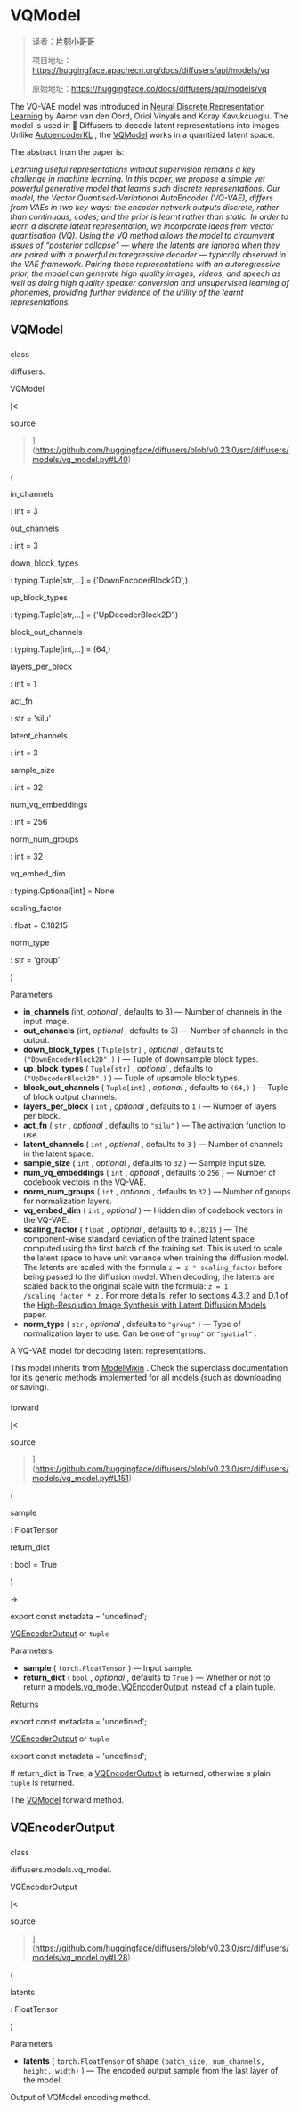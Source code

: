# VQModel

> 译者：[片刻小哥哥](https://github.com/jiangzhonglian)
>
> 项目地址：<https://huggingface.apachecn.org/docs/diffusers/api/models/vq>
>
> 原始地址：<https://huggingface.co/docs/diffusers/api/models/vq>



 The VQ-VAE model was introduced in
 [Neural Discrete Representation Learning](https://huggingface.co/papers/1711.00937) 
 by Aaron van den Oord, Oriol Vinyals and Koray Kavukcuoglu. The model is used in 🤗 Diffusers to decode latent representations into images. Unlike
 [AutoencoderKL](/docs/diffusers/v0.23.0/en/api/models/autoencoderkl#diffusers.AutoencoderKL) 
 , the
 [VQModel](/docs/diffusers/v0.23.0/en/api/models/vq#diffusers.VQModel) 
 works in a quantized latent space.
 



 The abstract from the paper is:
 



*Learning useful representations without supervision remains a key challenge in machine learning. In this paper, we propose a simple yet powerful generative model that learns such discrete representations. Our model, the Vector Quantised-Variational AutoEncoder (VQ-VAE), differs from VAEs in two key ways: the encoder network outputs discrete, rather than continuous, codes; and the prior is learnt rather than static. In order to learn a discrete latent representation, we incorporate ideas from vector quantisation (VQ). Using the VQ method allows the model to circumvent issues of “posterior collapse” — where the latents are ignored when they are paired with a powerful autoregressive decoder — typically observed in the VAE framework. Pairing these representations with an autoregressive prior, the model can generate high quality images, videos, and speech as well as doing high quality speaker conversion and unsupervised learning of phonemes, providing further evidence of the utility of the learnt representations.* 


## VQModel




### 




 class
 

 diffusers.
 

 VQModel




[<
 

 source
 

 >](https://github.com/huggingface/diffusers/blob/v0.23.0/src/diffusers/models/vq_model.py#L40)



 (
 


 in\_channels
 
 : int = 3
 




 out\_channels
 
 : int = 3
 




 down\_block\_types
 
 : typing.Tuple[str,...] = ('DownEncoderBlock2D',)
 




 up\_block\_types
 
 : typing.Tuple[str,...] = ('UpDecoderBlock2D',)
 




 block\_out\_channels
 
 : typing.Tuple[int,...] = (64,)
 




 layers\_per\_block
 
 : int = 1
 




 act\_fn
 
 : str = 'silu'
 




 latent\_channels
 
 : int = 3
 




 sample\_size
 
 : int = 32
 




 num\_vq\_embeddings
 
 : int = 256
 




 norm\_num\_groups
 
 : int = 32
 




 vq\_embed\_dim
 
 : typing.Optional[int] = None
 




 scaling\_factor
 
 : float = 0.18215
 




 norm\_type
 
 : str = 'group'
 



 )
 


 Parameters
 




* **in\_channels** 
 (int,
 *optional* 
 , defaults to 3) — Number of channels in the input image.
* **out\_channels** 
 (int,
 *optional* 
 , defaults to 3) — Number of channels in the output.
* **down\_block\_types** 
 (
 `Tuple[str]` 
 ,
 *optional* 
 , defaults to
 `("DownEncoderBlock2D",)` 
 ) —
Tuple of downsample block types.
* **up\_block\_types** 
 (
 `Tuple[str]` 
 ,
 *optional* 
 , defaults to
 `("UpDecoderBlock2D",)` 
 ) —
Tuple of upsample block types.
* **block\_out\_channels** 
 (
 `Tuple[int]` 
 ,
 *optional* 
 , defaults to
 `(64,)` 
 ) —
Tuple of block output channels.
* **layers\_per\_block** 
 (
 `int` 
 ,
 *optional* 
 , defaults to
 `1` 
 ) — Number of layers per block.
* **act\_fn** 
 (
 `str` 
 ,
 *optional* 
 , defaults to
 `"silu"` 
 ) — The activation function to use.
* **latent\_channels** 
 (
 `int` 
 ,
 *optional* 
 , defaults to
 `3` 
 ) — Number of channels in the latent space.
* **sample\_size** 
 (
 `int` 
 ,
 *optional* 
 , defaults to
 `32` 
 ) — Sample input size.
* **num\_vq\_embeddings** 
 (
 `int` 
 ,
 *optional* 
 , defaults to
 `256` 
 ) — Number of codebook vectors in the VQ-VAE.
* **norm\_num\_groups** 
 (
 `int` 
 ,
 *optional* 
 , defaults to
 `32` 
 ) — Number of groups for normalization layers.
* **vq\_embed\_dim** 
 (
 `int` 
 ,
 *optional* 
 ) — Hidden dim of codebook vectors in the VQ-VAE.
* **scaling\_factor** 
 (
 `float` 
 ,
 *optional* 
 , defaults to
 `0.18215` 
 ) —
The component-wise standard deviation of the trained latent space computed using the first batch of the
training set. This is used to scale the latent space to have unit variance when training the diffusion
model. The latents are scaled with the formula
 `z = z * scaling_factor` 
 before being passed to the
diffusion model. When decoding, the latents are scaled back to the original scale with the formula:
 `z = 1 /scaling_factor * z` 
. For more details, refer to sections 4.3.2 and D.1 of the
 [High-Resolution Image
Synthesis with Latent Diffusion Models](https://arxiv.org/abs/2112.10752) 
 paper.
* **norm\_type** 
 (
 `str` 
 ,
 *optional* 
 , defaults to
 `"group"` 
 ) —
Type of normalization layer to use. Can be one of
 `"group"` 
 or
 `"spatial"` 
.


 A VQ-VAE model for decoding latent representations.
 



 This model inherits from
 [ModelMixin](/docs/diffusers/v0.23.0/en/api/models/overview#diffusers.ModelMixin) 
. Check the superclass documentation for it’s generic methods implemented
for all models (such as downloading or saving).
 



#### 




 forward




[<
 

 source
 

 >](https://github.com/huggingface/diffusers/blob/v0.23.0/src/diffusers/models/vq_model.py#L151)



 (
 


 sample
 
 : FloatTensor
 




 return\_dict
 
 : bool = True
 



 )
 

 →
 



 export const metadata = 'undefined';
 

[VQEncoderOutput](/docs/diffusers/v0.23.0/en/api/models/vq#diffusers.models.vq_model.VQEncoderOutput) 
 or
 `tuple` 


 Parameters
 




* **sample** 
 (
 `torch.FloatTensor` 
 ) — Input sample.
* **return\_dict** 
 (
 `bool` 
 ,
 *optional* 
 , defaults to
 `True` 
 ) —
Whether or not to return a
 [models.vq\_model.VQEncoderOutput](/docs/diffusers/v0.23.0/en/api/models/vq#diffusers.models.vq_model.VQEncoderOutput) 
 instead of a plain tuple.




 Returns
 




 export const metadata = 'undefined';
 

[VQEncoderOutput](/docs/diffusers/v0.23.0/en/api/models/vq#diffusers.models.vq_model.VQEncoderOutput) 
 or
 `tuple` 




 export const metadata = 'undefined';
 




 If return\_dict is True, a
 [VQEncoderOutput](/docs/diffusers/v0.23.0/en/api/models/vq#diffusers.models.vq_model.VQEncoderOutput) 
 is returned, otherwise a plain
 `tuple` 
 is returned.
 



 The
 [VQModel](/docs/diffusers/v0.23.0/en/api/models/vq#diffusers.VQModel) 
 forward method.
 


## VQEncoderOutput




### 




 class
 

 diffusers.models.vq\_model.
 

 VQEncoderOutput




[<
 

 source
 

 >](https://github.com/huggingface/diffusers/blob/v0.23.0/src/diffusers/models/vq_model.py#L28)



 (
 


 latents
 
 : FloatTensor
 



 )
 


 Parameters
 




* **latents** 
 (
 `torch.FloatTensor` 
 of shape
 `(batch_size, num_channels, height, width)` 
 ) —
The encoded output sample from the last layer of the model.


 Output of VQModel encoding method.
